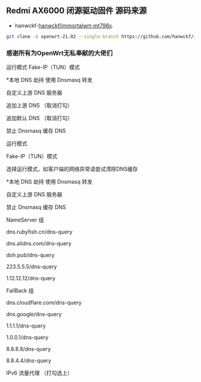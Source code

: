## Redmi AX6000 闭源驱动固件 源码来源

- hanwckf-[hanwckf/immortalwrt-mt798x](https://github.com/hanwckf/immortalwrt-mt798x).
```bash
git clone -b openwrt-21.02 --single-branch https://github.com/hanwckf/immortalwrt-mt798x
```

### 感谢所有为OpenWrt无私奉献的大佬们



运行模式 Fake-IP（TUN）模式

*本地 DNS 劫持 使用 Dnsmasq 转发

自定义上游 DNS 服务器


追加上游 DNS （取消打勾）

追加默认 DNS （取消打勾）


禁止 Dnsmasq 缓存 DNS


运行模式

Fake-IP（TUN）模式

选择运行模式，如客户端的网络异常请尝试清除DNS缓存


*本地 DNS 劫持
使用 Dnsmasq 转发

自定义上游 DNS 服务器

禁止 Dnsmasq 缓存 DNS


NameServer 组

dns.rubyfish.cn/dns-query

dns.alidns.com/dns-query

doh.pub/dns-query

223.5.5.5/dns-query

1.12.12.12/dns-query


FallBack 组

dns.cloudflare.com/dns-query

dns.google/dns-query

1.1.1.1/dns-query

1.0.0.1/dns-query

8.8.8.8/dns-query

8.8.4.4/dns-query


IPv6 流量代理 （打勾选上）
